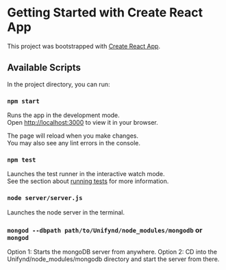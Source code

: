 # Getting Started with Create React App

This project was bootstrapped with [Create React App](https://github.com/facebook/create-react-app).

## Available Scripts

In the project directory, you can run:

### `npm start`

Runs the app in the development mode.\
Open [http://localhost:3000](http://localhost:3000) to view it in your browser.

The page will reload when you make changes.\
You may also see any lint errors in the console.

### `npm test`

Launches the test runner in the interactive watch mode.\
See the section about [running tests](https://facebook.github.io/create-react-app/docs/running-tests) for more information.

### `node server/server.js`

Launches the node server in the terminal.

### `mongod --dbpath path/to/Unifynd/node_modules/mongodb` or `mongod`

Option 1: Starts the mongoDB server from anywhere.
Option 2: CD into the Unifynd/node_modules/mongodb directory and start the server from there.

